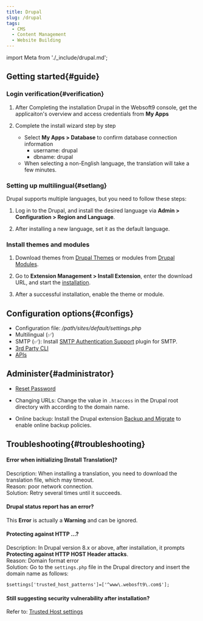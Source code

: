 ```yaml
---
title: Drupal
slug: /drupal
tags:
  - CMS
  - Content Management
  - Website Building
---
```


import Meta from './_include/drupal.md';

<Meta name="meta" />

## Getting started{#guide}

### Login verification{#verification}

1. After Completing the installation Drupal in the Websoft9 console, get the applicaiton's overview and access credentials from **My Apps**  

2. Complete the install wizard step by step
   - Select **My Apps > Database** to confirm database connection information
      - username: drupal
      - dbname: drupal
   - When selecting a non-English language, the translation will take a few minutes.

### Setting up multilingual{#setlang}

Drupal supports multiple languages, but you need to follow these steps:

1. Log in to the Drupal, and install the desired language via **Admin > Configuration > Region and Language**.

2. After installing a new language, set it as the default language.

### Install themes and modules

1. Download themes from [Drupal Themes](https://www.drupal.org/project/project_theme) or modules from [Drupal Modules](https://www.drupal.org/project/project_module).

2. Go to **Extension Management > Install Extension**, enter the download URL, and start the [installation](https://www.drupal.org/docs/extending-drupal/installing-modules).

3. After a successful installation, enable the theme or module.

## Configuration options{#configs}

- Configuration file: */path/sites/default/settings.php*
- Multilingual (✅)
- SMTP (✅): Install [SMTP Authentication Support](https://www.drupal.org/project/smtp) plugin for SMTP.
- [3rd Party CLI](https://drupalconsole.com/) 
- [APIs](https://www.drupal.org/docs/drupal-apis)

## Administer{#administrator}

- [Reset Password](https://www.drupal.org/node/44164) 

- Changing URLs: Change the value in `.htaccess` in the Drupal root directory with according to the domain name.

- Online backup: Install the Drupal extension [Backup and Migrate](https://www.drupal.org/project/backup_migrate) to enable online backup policies.

## Troubleshooting{#troubleshooting}

#### Error when initializing [Install Translation]?

Description: When installing a translation, you need to download the translation file, which may timeout.  
Reason: poor network connection.  
Solution: Retry several times until it succeeds.

#### Drupal status report has an error?

This **Error** is actually a **Warning** and can be ignored.

#### Protecting against HTTP ...?

Description: In Drupal version 8.x or above, after installation, it prompts **Protecting against HTTP HOST Header attacks**.  
Reason: Domain format error  
Solution: Go to the `settings.php` file in the Drupal directory and insert the domain name as follows:
  ```
  $settings['trusted_host_patterns']=['^www\.webosft9\.com$'];
  ```

#### Still suggesting security vulnerability after installation?

Refer to: [Trusted Host settings](https://www.drupal.org/node/1992030)
